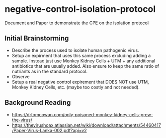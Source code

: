 # negative-control-isolation-protocol

Document and Paper to demonstrate the CPE on the isolation protocol

## Initial Brainstorming

* Describe the process used to isolate human pathogenic virus.
* Setup an expirment that uses this same process excluding adding a sample.  Instead just use Monkey Kidney Cells + UTM + any additional antibiotics that are usually added.  Also ensure to keep the same ratio of nutriants as in the standard protocol.
* Observe
* Setup a real negative control expirement that DOES NOT use UTM, Monkey Kidney Cells, etc. (maybe too costly and not needed).


## Background Reading

* https://drtomcowan.com/only-poisoned-monkey-kidney-cells-grew-the-virus/
* https://thevirushoax.atlassian.net/wiki/download/attachments/54460417/Paper-Virus-Lanka-002.pdf?api=v2
